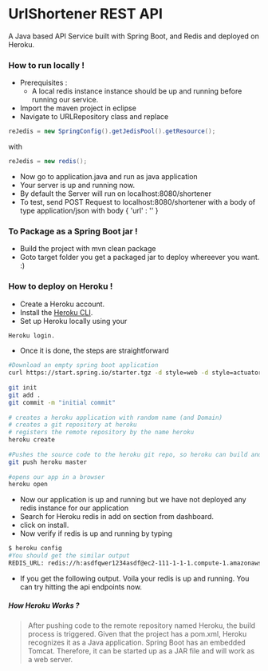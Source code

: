 # UrlShortener REST API

A Java based API Service built with Spring Boot, and Redis and deployed on Heroku.

### How to run locally  !
- Prerequisites : 
    - A local redis instance instance should be up and running before running our service. 
- Import the maven project in eclipse
- Navigate to URLRepository class and replace 
```java
reJedis = new SpringConfig().getJedisPool().getResource();
```
with 
```java
reJedis = new redis();
```
- Now go to application.java and run as java application
- Your server is up and running now.
- By default the Server will run on localhost:8080/shortener
- To test, send POST Request to localhost:8080/shortener with a body of type   application/json with body { 'url' : '' }

### To Package as a Spring Boot jar !
- Build the project with mvn clean package
- Goto target folder you get a packaged jar to deploy whereever you want. :)

### How to deploy on Heroku !

- Create a Heroku account.
- Install the [Heroku CLI](https//devcenter.heroku.com/articles/heroku-command-line).
- Set up Heroku locally using your 
```sh 
Heroku login. 
```
- Once it is done, the steps are straightforward
```sh
#Download an empty spring boot application
curl https://start.spring.io/starter.tgz -d style=web -d style=actuator -d name=heroku-example | tar -xzvf -
 
git init
git add .
git commit -m "initial commit"
 
# creates a heroku application with random name (and Domain)
# creates a git repository at heroku
# registers the remote repository by the name heroku
heroku create
 
#Pushes the source code to the heroku git repo, so heroku can build and deploy it
git push heroku master
 
#opens our app in a browser 
heroku open
```
- Now our application is up and running but we have not deployed any redis instance for our application
- Search for Heroku redis in add on section from dashboard.
- click on install.
- Now verify if redis is up and running by typing 
```sh
$ heroku config
#You should get the similar output
REDIS_URL: redis://h:asdfqwer1234asdf@ec2-111-1-1-1.compute-1.amazonaws.com:111
```
- If you get the following output. Voila your redis is up and running. You can try hitting the api endpoints now. 
##### How Heroku Works ?

> After pushing code to the remote repository named Heroku, the build process is triggered. Given that the project has a pom.xml, Heroku recognizes it as a Java application. Spring Boot has an embedded Tomcat. Therefore, it can be started up as a JAR file and will work as a web server.
